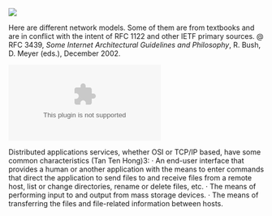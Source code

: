



![](OSI-Model-vs-TCPIP-Model.png)


Here are different network models. Some of them are from textbooks and are in conflict with the intent of RFC 1122 and other IETF primary sources.
@ RFC 3439, _Some Internet Architectural Guidelines and Philosophy_, R. Bush, D. Meyer (eds.), December 2002.

![](layer%20models.docx)

Distributed applications services, whether OSI or TCP/IP based, have some common characteristics (Tan Ten Hong)3:
·  An end-user interface that provides a human or another application with the means to enter commands that direct the application to send files to and receive files from a remote host, list or change directories, rename or delete files, etc.
·  The means of performing input to and output from mass storage devices.
·  The means of transferring the files and file-related information between hosts.

